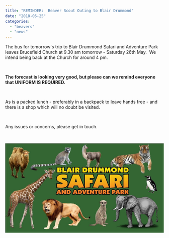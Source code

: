 ```yaml
---
title: "REMINDER:  Beaver Scout Outing to Blair Drummond"
date: "2018-05-25"
categories: 
  - "beavers"
  - "news"
---
```


The bus for tomorrow's trip to Blair Drummond Safari and Adventure Park leaves Brucefield Church at 9.30 am tomorrow - Saturday 26th May.  We intend being back at the Church for around 4 pm.

 

**The forecast is looking very good, but please can we remind everyone that UNIFORM IS REQUIRED.**

 

As is a packed lunch - preferably in a backpack to leave hands free - and there is a shop which will no doubt be visited.

 

Any issues or concerns, please get in touch.

 

![Image result for blair drummond](images/maxresdefault.jpg)
